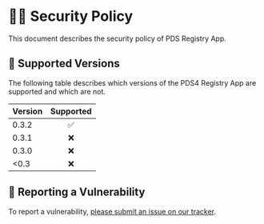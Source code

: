 # 👮‍♀️ Security Policy

This document describes the security policy of PDS Registry App.


## 📀 Supported Versions

The following table describes which versions of the PDS4 Registry App are supported and which are not.

| Version | Supported  |
|:--------|:----------:|
| 0.3.2   | ✅         |
| 0.3.1   | ❌         |
| 0.3.0   | ❌         |
| <0.3    | ❌         |


## 🚨 Reporting a Vulnerability

To report a vulnerability, [please submit an issue on our tracker](https://github.com/NASA-PDS/pds-registry-app/issues/new?template=vulnerability-issue.md).
